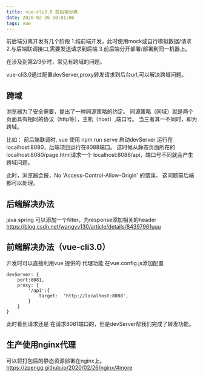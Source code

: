 ```yaml
---
title: vue-cli3.0 前后端分离
date: 2020-02-26 10:01:06
tags: vue
---
```

前后端分离开发有几个阶段
1.纯前端开发，此时使用mock或自行模拟数据/请求
2.与后端联调接口,需要发送请求到后端
3.前后端分开部署/部署到同一机器上。

在涉及到第2/3步时，常见有跨域的问题。

vue-cli3.0通过配置devServer,proxy转发请求到后台url,可以解决跨域问题。
<!--more-->
## 跨域
浏览器为了安全需要，提出了一种同源策略的约定。
同源策略（同域）就是两个页面具有相同的协议（http等），主机（host）,端口号。
当三者其一不同时，即为跨域。

比如：
前后端联调时, vue 使用 npm run serve 启动devServer 运行在 localhost:8080，后端项目运行在8088端口。
这时候从静态页面所在的localhost:8080/page.html请求一个 localhost:8088/api，端口号不同就会产生跨域问题。

此时，浏览器会报，No 'Access-Control-Allow-Origin' 的错误。
这问题前后端都可以处理。

## 后端解决办法
java spring 可以添加一个filter，为response添加相关的header
https://blog.csdn.net/wangyy130/article/details/84397961uuu

## 前端解决办法（vue-cli3.0）
开发时可以直接利用vue 提供的 代理功能
在vue.config.js添加配置
```
devServer: {
    port:8081,
    proxy: {
        '/api':{
            target:  'http://localhost:8088',
        }
    }
}
```
此时看到请求还是 在请求8081端口的，但是devServer帮我们完成了转发功能。

## 生产使用nginx代理
可以将打包后的静态资源部署在nginx上。 
https://zpengg.github.io/2020/02/26/nginx/#more
